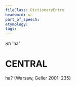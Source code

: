 ```yaml
---
fileClass: DictionaryEntry
headword: האַ
part_of_speech: 
etymology: 
tags: 
---
```

האַ
'ha'

CENTRAL
========

ha? {Warsaw, Geller 2001: 235}